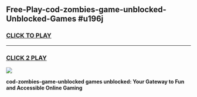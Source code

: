 
## Free-Play-cod-zombies-game-unblocked-Unblocked-Games #u196j
<h3>
<a href="https://news.freeplayer.one?title=cod-zombies-game-unblocked&ref=8M">CLICK TO PLAY</a></h3>
<hr>

<h3>
<a href="https://news.freeplayer.one?title=cod-zombies-game-unblocked&ref=8M">CLICK 2 PLAY</a>
  
</h3>

<a href="https://news.freeplayer.one?title=cod-zombies-game-unblocked&ref=8M"><img src="https://clearcache.store/games.png"></a>


**cod-zombies-game-unblocked games unblocked: Your Gateway to Fun and Accessible Online Gaming**
